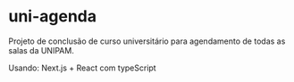 # uni-agenda
Projeto de conclusão de curso universitário para agendamento de todas as salas da UNIPAM.

Usando:
Next.js + React com typeScript
